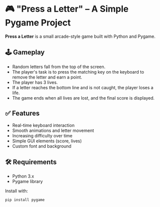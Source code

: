 # 🎮 "Press a Letter" – A Simple Pygame Project

**Press a Letter** is a small arcade-style game built with Python and Pygame.

## 🕹️ Gameplay

- Random letters fall from the top of the screen.
- The player's task is to press the matching key on the keyboard to remove the letter and earn a point.
- The player has 3 lives.
- If a letter reaches the bottom line and is not caught, the player loses a life.
- The game ends when all lives are lost, and the final score is displayed.

## ✅ Features

- Real-time keyboard interaction
- Smooth animations and letter movement
- Increasing difficulty over time
- Simple GUI elements (score, lives)
- Custom font and background

## 🛠️ Requirements

- Python 3.x
- Pygame library

Install with:

```bash
pip install pygame
